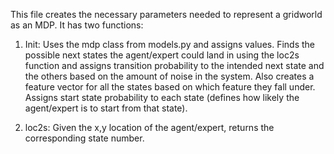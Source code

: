 This file creates the necessary parameters needed to represent a gridworld as an MDP. It has two functions:

1. Init: Uses the mdp class from models.py and assigns values. 
Finds the possible next states the agent/expert could land in using the loc2s function and assigns transition probability 
to the intended next state and the others based on the amount of noise in the system. 
Also creates a feature vector for all the states based on which feature they fall under. 
Assigns start state probability to each state (defines how likely the agent/expert is to start from that state).

2. loc2s: Given the x,y location of the agent/expert, returns the corresponding state number.
